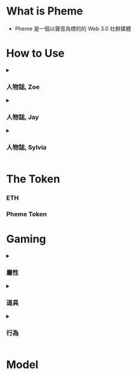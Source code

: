 # What is Pheme
* Pheme 是一個以聲音為標的的 Web 3.0 社群媒體

# How to Use
<details>
  <summary><h3>人物誌, Zoe</h3></summary>
  
```
```
</details>

<details>
  <summary><h3>人物誌, Jay</h3></summary>
  
```
```
</details>

<details>
  <summary><h3>人物誌, Sylvia</h3></summary>
  
```
```
</details>

# The Token
### ETH
### Pheme Token

# Gaming
<details>
  <summary><h3>屬性</h3></summary>

  <details>
    <summary>HP</summary>
    <blockquote>
    </blockquote>
  </details>

  <details>
    <summary>MP</summary>
    <blockquote>
    </blockquote>
  </details>
  
  <details>
    <summary>力量</summary>
    <blockquote>
    </blockquote>
  </details>
  
  <details>
    <summary>智力</summary>
    <blockquote>
    </blockquote>
  </details>
  
  <details>
    <summary>敏捷</summary>
    <blockquote>
    </blockquote>
  </details>
  
  <details>
    <summary>幸運</summary>
    <blockquote>
    </blockquote>
  </details>
  
  <details>
    <summary>等級</summary>
    <li>灰 LV1 ~ LV20</li>
    <li>白 LV21 ~ LV40</li>
    <li>藍 LV41 ~ LV60</li>
    <li>黃 LV61 ~ LV80</li>
    <li>綠 LV81 ~ LV100</li>
  </details>
</details>

<details>
  <summary><h3>道具</h3></summary>

  <details>
    <summary>變聲器</summary>
    <blockquote>
      改變輸出的聲音
    </blockquote>
  </details>

  <details>
    <summary>麥克風</summary>
    <blockquote>
      增加聲音輸入的時長
    </blockquote>
  </details>

  <details>
    <summary>大聲公</summary>
    <blockquote>
      廣播功能
    </blockquote>
  </details>
  
  <details>
    <summary>替身使用的道具</summary>
    <li>飼料</li>
    <li>裝飾</li>
  </details>
</details>

<details>
  <summary><h3>行為</h3></summary>

  <details>
    <summary>餵食</summary>
    <blockquote>
    </blockquote>
  </details>

  <details>
    <summary>裝備</summary>
    <blockquote>
    </blockquote>
  </details>

  <details>
    <summary>佈置</summary>
    <blockquote>
    </blockquote>
  </details>

  <details>
    <summary>旅行</summary>
    <blockquote>
      拜訪，對戰，...
    </blockquote>
  </details>
</details>

# Model
